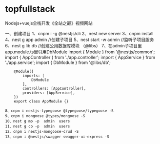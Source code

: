 # topfullstack
Nodejs+vuejs全栈开发《全站之巅》视频网站

一、创建项目
    1、cnpm i -g @nestjs/cli
    2、nest new server
    3、cnpm install
    4、nest g app admin   //创建子项目
    5、nest start -w admin   //监听子项目服务
    6、nest g lib db    //创建公用数据库模块  （@libs）
    7、在admin子项目里app.module.ts里引用DbModule
        import { Module } from '@nestjs/common';
        import { AppController } from './app.controller';
        import { AppService } from './app.service';
        import { DbModule } from '@libs/db';

        @Module({
            imports: [
                DbModule
            ],
            controllers: [AppController],
            providers: [AppService],
        })
        export class AppModule {}

    8、cnpm i nestjs-typegoose @typegoose/typegoose -S
    9、cnpm i mongoose @types/mongoose -S
    10、nest g mo -p  admin  users
    11、nest g co -p  admin  users
    12、cnpm i nestjs-mongoose-crud -S
    13、cnpm i @nestjs/swagger swagger-ui-express -S